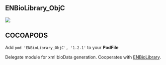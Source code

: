 ## ENBioLibrary_ObjC

![](https://badgen.net/badge/stable/1.2.1/blue)

## COCOAPODS

Add `pod 'ENBioLibrary_ObjC', '1.2.1'` to your **PodFile**

Delegate module for xml bioData generation. Cooperates with [ENBioLibrary](ENBioLibrary/README.md).
